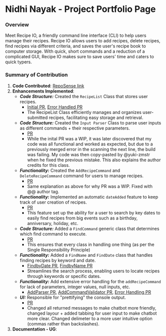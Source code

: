 # Nidhi Nayak - Project Portfolio Page
### Overview
Meet Recipe IO, a friendly command line interface (CLI) to help users manage their recipes. Recipe IO
allows users to add recipes, delete recipes, find recipes via different criteria, and saves the user's recipe book to
computer storage. With quick, short commands and a reduction of a complicated GUI, Recipe IO makes sure to save users' 
time and caters to quick typers.

### Summary of Contribution

1. **Code Contributed**: [RepoSense link](https://nus-cs2113-ay2324s2.github.io/tp-dashboard/?search=nidhi-nayak&breakdown=true)
2. **Enhancements Implemented**: 
   * ***Code Structure:*** Created the `RecipeList` Class that stores user recipes.
     * [Initial PR](https://github.com/AY2324S2-CS2113-W14-2/tp/pull/13), [Error Handled PR](https://github.com/AY2324S2-CS2113-W14-2/tp/pull/16)
     *  The RecipeList Class efficiently manages and organizes user-submitted recipes, facilitating easy storage and retrieval.
   * ***Code Structure:*** Created the `Input Parser` Class to parse user inputs as different commands + their respective parameters.
     * [PR](https://github.com/AY2324S2-CS2113-W14-2/tp/pull/35)
     * While the inital PR was a WIP, it was later discovered that my code was all functional and worked as expected, but due to a previously merged error in the scanning the next line, the build was failing. My code was then copy-pasted by @yuki-zmstr when he fixed the previous mistake. This also explains the author credits for this class.  
   * ***Functionality:*** Created the `AddRecipeCommand` and `DeleteRecipeCommand` command for users to manage recipes.
     * [PR](https://github.com/AY2324S2-CS2113-W14-2/tp/pull/38)
     * Same explanation as above for why PR was a WIP. Fixed with @@ author tag.  
   * ***Functionality:*** Implemented an automatic `dateAdded` feature to keep track of user creation of recipes. 
     * [PR](https://github.com/AY2324S2-CS2113-W14-2/tp/pull/59)
     * This feature set up the ability for a user to search by key dates to easily find recipes from big events such as a birthday, anniversary, holiday, etc.
   * ***Code Structure:*** Added a `FindCommand` generic class that determines which find command to execute. 
     * [PR](https://github.com/AY2324S2-CS2113-W14-2/tp/pull/40/files)
     * This ensures that every class in handling one thing (as per the Single Responsibility Principle)
   * ***Functionality:*** Added a `FindName` and `FindDate` class that handles finding recipes by keyword and date. 
     * [FindbyDate PR](https://github.com/AY2324S2-CS2113-W14-2/tp/pull/59), [FindbyName PR](https://github.com/AY2324S2-CS2113-W14-2/tp/pull/40)
     * Streamlines the search process, enabling users to locate recipes through keywords or specific dates.
   * ***Functionality:*** Add extensive error handling for the `addRecipeCommand` for lack of parameters, integer values, null inputs, etc.
     * [AddParser PR](https://github.com/AY2324S2-CS2113-W14-2/tp/pull/108), [AddCommandValidator PR](https://github.com/AY2324S2-CS2113-W14-2/tp/pull/162), [Error Handling PR](https://github.com/AY2324S2-CS2113-W14-2/tp/pull/112)
   * ***UI:*** Responsible for "prettifying" the console output. 
     * [PR](https://github.com/AY2324S2-CS2113-W14-2/tp/pull/120)
     * Changed all returned messages to make chatbot more friendly, changed layour + added tabbing for user input to make chatbot more clear. Changed delimeter to a more user intuitive option (commas rather than backslashes). 
3. **Documentation - UG**: 
